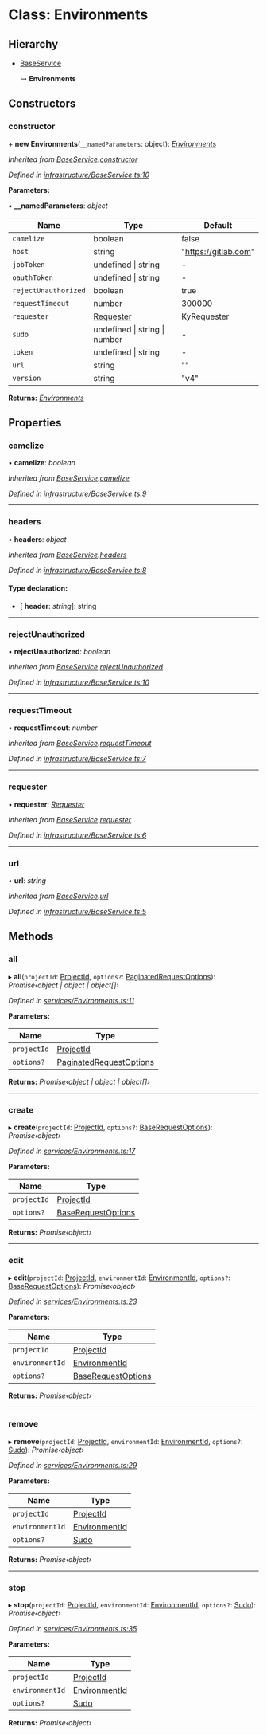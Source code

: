 # Class: Environments

## Hierarchy

* [BaseService](_infrastructure_baseservice_.baseservice.md)

  ↳ **Environments**

## Constructors

###  constructor

\+ **new Environments**(`__namedParameters`: object): *[Environments](_services_environments_.environments.md)*

*Inherited from [BaseService](_infrastructure_baseservice_.baseservice.md).[constructor](_infrastructure_baseservice_.baseservice.md#constructor)*

*Defined in [infrastructure/BaseService.ts:10](https://github.com/arsdehnel/node-gitlab/blob/c2ee9bb/src/infrastructure/BaseService.ts#L10)*

**Parameters:**

▪ **__namedParameters**: *object*

Name | Type | Default |
------ | ------ | ------ |
`camelize` | boolean | false |
`host` | string | "https://gitlab.com" |
`jobToken` | undefined &#124; string | - |
`oauthToken` | undefined &#124; string | - |
`rejectUnauthorized` | boolean | true |
`requestTimeout` | number | 300000 |
`requester` | [Requester](../interfaces/_infrastructure_index_.requester.md) |  KyRequester |
`sudo` | undefined &#124; string &#124; number | - |
`token` | undefined &#124; string | - |
`url` | string | "" |
`version` | string | "v4" |

**Returns:** *[Environments](_services_environments_.environments.md)*

## Properties

###  camelize

• **camelize**: *boolean*

*Inherited from [BaseService](_infrastructure_baseservice_.baseservice.md).[camelize](_infrastructure_baseservice_.baseservice.md#camelize)*

*Defined in [infrastructure/BaseService.ts:9](https://github.com/arsdehnel/node-gitlab/blob/c2ee9bb/src/infrastructure/BaseService.ts#L9)*

___

###  headers

• **headers**: *object*

*Inherited from [BaseService](_infrastructure_baseservice_.baseservice.md).[headers](_infrastructure_baseservice_.baseservice.md#headers)*

*Defined in [infrastructure/BaseService.ts:8](https://github.com/arsdehnel/node-gitlab/blob/c2ee9bb/src/infrastructure/BaseService.ts#L8)*

#### Type declaration:

* \[ **header**: *string*\]: string

___

###  rejectUnauthorized

• **rejectUnauthorized**: *boolean*

*Inherited from [BaseService](_infrastructure_baseservice_.baseservice.md).[rejectUnauthorized](_infrastructure_baseservice_.baseservice.md#rejectunauthorized)*

*Defined in [infrastructure/BaseService.ts:10](https://github.com/arsdehnel/node-gitlab/blob/c2ee9bb/src/infrastructure/BaseService.ts#L10)*

___

###  requestTimeout

• **requestTimeout**: *number*

*Inherited from [BaseService](_infrastructure_baseservice_.baseservice.md).[requestTimeout](_infrastructure_baseservice_.baseservice.md#requesttimeout)*

*Defined in [infrastructure/BaseService.ts:7](https://github.com/arsdehnel/node-gitlab/blob/c2ee9bb/src/infrastructure/BaseService.ts#L7)*

___

###  requester

• **requester**: *[Requester](../interfaces/_infrastructure_index_.requester.md)*

*Inherited from [BaseService](_infrastructure_baseservice_.baseservice.md).[requester](_infrastructure_baseservice_.baseservice.md#requester)*

*Defined in [infrastructure/BaseService.ts:6](https://github.com/arsdehnel/node-gitlab/blob/c2ee9bb/src/infrastructure/BaseService.ts#L6)*

___

###  url

• **url**: *string*

*Inherited from [BaseService](_infrastructure_baseservice_.baseservice.md).[url](_infrastructure_baseservice_.baseservice.md#url)*

*Defined in [infrastructure/BaseService.ts:5](https://github.com/arsdehnel/node-gitlab/blob/c2ee9bb/src/infrastructure/BaseService.ts#L5)*

## Methods

###  all

▸ **all**(`projectId`: [ProjectId](../modules/_services_index_.md#projectid), `options?`: [PaginatedRequestOptions](../interfaces/_infrastructure_index_.paginatedrequestoptions.md)): *Promise‹object | object | object[]›*

*Defined in [services/Environments.ts:11](https://github.com/arsdehnel/node-gitlab/blob/c2ee9bb/src/services/Environments.ts#L11)*

**Parameters:**

Name | Type |
------ | ------ |
`projectId` | [ProjectId](../modules/_services_index_.md#projectid) |
`options?` | [PaginatedRequestOptions](../interfaces/_infrastructure_index_.paginatedrequestoptions.md) |

**Returns:** *Promise‹object | object | object[]›*

___

###  create

▸ **create**(`projectId`: [ProjectId](../modules/_services_index_.md#projectid), `options?`: [BaseRequestOptions](../interfaces/_infrastructure_index_.baserequestoptions.md)): *Promise‹object›*

*Defined in [services/Environments.ts:17](https://github.com/arsdehnel/node-gitlab/blob/c2ee9bb/src/services/Environments.ts#L17)*

**Parameters:**

Name | Type |
------ | ------ |
`projectId` | [ProjectId](../modules/_services_index_.md#projectid) |
`options?` | [BaseRequestOptions](../interfaces/_infrastructure_index_.baserequestoptions.md) |

**Returns:** *Promise‹object›*

___

###  edit

▸ **edit**(`projectId`: [ProjectId](../modules/_services_index_.md#projectid), `environmentId`: [EnvironmentId](../modules/_services_index_.md#environmentid), `options?`: [BaseRequestOptions](../interfaces/_infrastructure_index_.baserequestoptions.md)): *Promise‹object›*

*Defined in [services/Environments.ts:23](https://github.com/arsdehnel/node-gitlab/blob/c2ee9bb/src/services/Environments.ts#L23)*

**Parameters:**

Name | Type |
------ | ------ |
`projectId` | [ProjectId](../modules/_services_index_.md#projectid) |
`environmentId` | [EnvironmentId](../modules/_services_index_.md#environmentid) |
`options?` | [BaseRequestOptions](../interfaces/_infrastructure_index_.baserequestoptions.md) |

**Returns:** *Promise‹object›*

___

###  remove

▸ **remove**(`projectId`: [ProjectId](../modules/_services_index_.md#projectid), `environmentId`: [EnvironmentId](../modules/_services_index_.md#environmentid), `options?`: [Sudo](../interfaces/_infrastructure_index_.sudo.md)): *Promise‹object›*

*Defined in [services/Environments.ts:29](https://github.com/arsdehnel/node-gitlab/blob/c2ee9bb/src/services/Environments.ts#L29)*

**Parameters:**

Name | Type |
------ | ------ |
`projectId` | [ProjectId](../modules/_services_index_.md#projectid) |
`environmentId` | [EnvironmentId](../modules/_services_index_.md#environmentid) |
`options?` | [Sudo](../interfaces/_infrastructure_index_.sudo.md) |

**Returns:** *Promise‹object›*

___

###  stop

▸ **stop**(`projectId`: [ProjectId](../modules/_services_index_.md#projectid), `environmentId`: [EnvironmentId](../modules/_services_index_.md#environmentid), `options?`: [Sudo](../interfaces/_infrastructure_index_.sudo.md)): *Promise‹object›*

*Defined in [services/Environments.ts:35](https://github.com/arsdehnel/node-gitlab/blob/c2ee9bb/src/services/Environments.ts#L35)*

**Parameters:**

Name | Type |
------ | ------ |
`projectId` | [ProjectId](../modules/_services_index_.md#projectid) |
`environmentId` | [EnvironmentId](../modules/_services_index_.md#environmentid) |
`options?` | [Sudo](../interfaces/_infrastructure_index_.sudo.md) |

**Returns:** *Promise‹object›*

